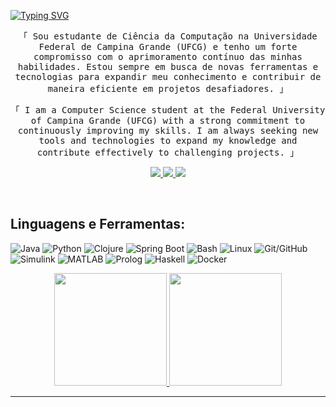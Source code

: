 [![Typing SVG](https://readme-typing-svg.herokuapp.com/?color=A45C0DFF&size=35&center=true&vCenter=false&width=1000&lines=Olá,+Seja+Bem-Vindo!+:%29)](https://git.io/typing-svg)

</h3>

<p align="center">
        <samp>「 Sou estudante de Ciência da Computação na Universidade Federal de Campina Grande (UFCG) e tenho um forte compromisso com o aprimoramento contínuo das minhas habilidades. Estou sempre em busca de novas ferramentas e tecnologias para expandir meu conhecimento e contribuir de maneira eficiente em projetos desafiadores. 」
        </samp>
</p>


</h3>

<p align="center">
        <samp>「 I am a Computer Science student at the Federal University of Campina Grande (UFCG) with a strong commitment to continuously improving my skills. I am always seeking new tools and technologies to expand my knowledge and contribute effectively to challenging projects. 」
        </samp>
</p>


<!-- Social Media Links -->
<p align="center">
 <a href="https://www.linkedin.com/in/cicero-henryque-pereira-rocha/" target="_blank">
  <img src="https://img.shields.io/badge/LinkedIn-0077B5?style=for-the-badge&logo=linkedin&logoColor=white"/>
 </a>
 <a href="mailto:cicero.rocha@ccc.ufcg.edu.br" target="_blank">
  <img src="https://img.shields.io/badge/Email-D14836?style=for-the-badge&logo=gmail&logoColor=white"/>
 </a>
 <a href="https://www.instagram.com/cicerohenryque_/" target="_blank">
  <img src="https://img.shields.io/badge/Instagram-E4405F?style=for-the-badge&logo=instagram&logoColor=white"/>
 </a> 
</p>
<br />


<!-- Skills Section -->
## Linguagens e Ferramentas:

![Java](https://img.shields.io/badge/Java-007396?style=for-the-badge&logo=java&logoColor=white)
![Python](https://img.shields.io/badge/Python-3776AB?style=for-the-badge&logo=python&logoColor=white)
![Clojure](https://img.shields.io/badge/Clojure-5881D8?style=for-the-badge&logo=clojure&logoColor=white)
![Spring Boot](https://img.shields.io/badge/Spring_Boot-6DB33F?style=for-the-badge&logo=spring-boot&logoColor=white)
![Bash](https://img.shields.io/badge/Bash-4EAA25?style=for-the-badge&logo=gnu-bash&logoColor=white)
![Linux](https://img.shields.io/badge/Linux-FCC624?style=for-the-badge&logo=linux&logoColor=black)
![Git/GitHub](https://img.shields.io/badge/Git/GitHub-F05032?style=for-the-badge&logo=git&logoColor=white)
![Simulink](https://img.shields.io/badge/Simulink-0076A8?style=for-the-badge&logo=simulink&logoColor=white)
![MATLAB](https://img.shields.io/badge/MATLAB-0076A8?style=for-the-badge&logo=mathworks&logoColor=white)
![Prolog](https://img.shields.io/badge/Prolog-1F1F1F?style=for-the-badge&logoColor=white)
![Haskell](https://img.shields.io/badge/Haskell-5E5086?style=for-the-badge&logo=haskell&logoColor=white)
![Docker](https://img.shields.io/badge/docker-%230db7ed.svg?style=for-the-badge&logo=docker&logoColor=white)&nbsp;


<!-- GitHub Stats -->
<div align="center">
  <a href="https://github.com/cicerohenryque">
  <img height="180em" src="https://github-readme-stats.vercel.app/api?username=cicerohenryque&theme=calm_pink&hide_border=false&include_all_commits=true&count_private=false"/>
  <img height="180em" src="https://github-readme-stats.vercel.app/api/top-langs/?username=cicerohenryque&theme=calm_pink&hide_border=false&include_all_commits=true&count_private=false&layout=compact"/>
</div>

---
